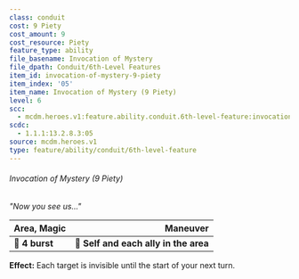 ```yaml
---
class: conduit
cost: 9 Piety
cost_amount: 9
cost_resource: Piety
feature_type: ability
file_basename: Invocation of Mystery
file_dpath: Conduit/6th-Level Features
item_id: invocation-of-mystery-9-piety
item_index: '05'
item_name: Invocation of Mystery (9 Piety)
level: 6
scc:
  - mcdm.heroes.v1:feature.ability.conduit.6th-level-feature:invocation-of-mystery-9-piety
scdc:
  - 1.1.1:13.2.8.3:05
source: mcdm.heroes.v1
type: feature/ability/conduit/6th-level-feature
---
```


###### Invocation of Mystery (9 Piety)

*"Now you see us..."*

| **Area, Magic** |                          **Maneuver** |
| --------------- | ------------------------------------: |
| **📏 4 burst**  | **🎯 Self and each ally in the area** |

**Effect:** Each target is invisible until the start of your next turn.
